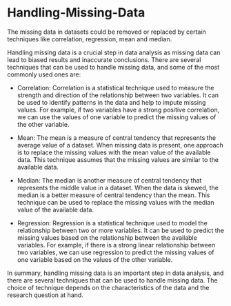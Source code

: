# Handling-Missing-Data
The missing data in datasets could be removed or replaced by certain techniques like correlation, regression, mean and median.

Handling missing data is a crucial step in data analysis as missing data can lead to biased results and inaccurate conclusions. There are several techniques that can be used to handle missing data, and some of the most commonly used ones are:

- Correlation: Correlation is a statistical technique used to measure the strength and direction of the relationship between two variables. It can be used to identify patterns in the data and help to impute missing values. For example, if two variables have a strong positive correlation, we can use the values of one variable to predict the missing values of the other variable.

- Mean: The mean is a measure of central tendency that represents the average value of a dataset. When missing data is present, one approach is to replace the missing values with the mean value of the available data. This technique assumes that the missing values are similar to the available data.

- Median: The median is another measure of central tendency that represents the middle value in a dataset. When the data is skewed, the median is a better measure of central tendency than the mean. This technique can be used to replace the missing values with the median value of the available data.

- Regression: Regression is a statistical technique used to model the relationship between two or more variables. It can be used to predict the missing values based on the relationship between the available variables. For example, if there is a strong linear relationship between two variables, we can use regression to predict the missing values of one variable based on the values of the other variable.

In summary, handling missing data is an important step in data analysis, and there are several techniques that can be used to handle missing data. The choice of technique depends on the characteristics of the data and the research question at hand.

